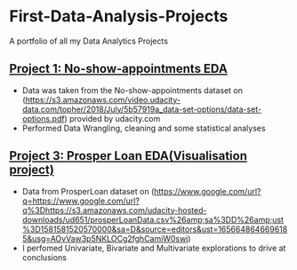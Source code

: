 # First-Data-Analysis-Projects
A portfolio of all my Data Analytics Projects

## [Project 1: No-show-appointments EDA](https://github.com/volkaseezn/No-show-appointments-Udacity-DAND)
* Data was taken from the No-show-appointments dataset on (https://s3.amazonaws.com/video.udacity-data.com/topher/2018/July/5b57919a_data-set-options/data-set-options.pdf) provided by udacity.com
* Performed Data Wrangling, cleaning and some statistical analyses

## [Project 3: Prosper Loan EDA(Visualisation project)](https://github.com/volkaseezn/First-Prosper-Loan-EDA)
* Data from ProsperLoan dataset on (https://www.google.com/url?q=https://www.google.com/url?q%3Dhttps://s3.amazonaws.com/udacity-hosted-downloads/ud651/prosperLoanData.csv%26amp;sa%3DD%26amp;ust%3D1581581520570000&sa=D&source=editors&ust=1656648646696185&usg=AOvVaw3p5NKLOCg2fghCamiW0swi)
* I perfomed Univariate, Bivariate and Multivariate explorations to drive at conclusions
